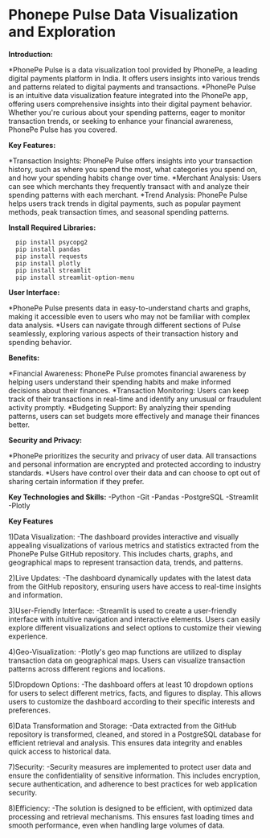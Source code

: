 # Phonepe Pulse Data Visualization and Exploration

**Introduction:**

*PhonePe Pulse is a data visualization tool provided by PhonePe, a leading digital payments platform in India. It offers users insights into various trends and patterns related to digital payments and transactions.
*PhonePe Pulse is an intuitive data visualization feature integrated into the PhonePe app, offering users comprehensive insights into their digital payment behavior. Whether you're curious about your spending patterns, eager to monitor transaction trends, or seeking to enhance your financial awareness, PhonePe Pulse has you covered.

**Key Features:**

*Transaction Insights: PhonePe Pulse offers insights into your transaction history, such as where you spend the most, what categories you spend on, and how your spending habits change over time.
*Merchant Analysis: Users can see which merchants they frequently transact with and analyze their spending patterns with each merchant.
*Trend Analysis: PhonePe Pulse helps users track trends in digital payments, such as popular payment methods, peak transaction times, and seasonal spending patterns.

**Install Required Libraries:**

      pip install psycopg2
      pip install pandas
      pip install requests
      pip install plotly
      pip install streamlit
      pip install streamlit-option-menu

**User Interface:**

*PhonePe Pulse presents data in easy-to-understand charts and graphs, making it accessible even to users who may not be familiar with complex data analysis.
*Users can navigate through different sections of Pulse seamlessly, exploring various aspects of their transaction history and spending behavior.

**Benefits:**

*Financial Awareness: PhonePe Pulse promotes financial awareness by helping users understand their spending habits and make informed decisions about their finances.
*Transaction Monitoring: Users can keep track of their transactions in real-time and identify any unusual or fraudulent activity promptly.
*Budgeting Support: By analyzing their spending patterns, users can set budgets more effectively and manage their finances better.

**Security and Privacy:**

*PhonePe prioritizes the security and privacy of user data. All transactions and personal information are encrypted and protected according to industry standards.
*Users have control over their data and can choose to opt out of sharing certain information if they prefer.

**Key Technologies and Skills:**
-Python
-Git
-Pandas
-PostgreSQL
-Streamlit
-Plotly

**Key Features**

1)Data Visualization: 
-The dashboard provides interactive and visually appealing visualizations of various metrics and statistics extracted from the PhonePe Pulse GitHub repository. This includes charts, graphs, and geographical maps to represent transaction data, trends, and patterns.

2)Live Updates: 
-The dashboard dynamically updates with the latest data from the GitHub repository, ensuring users have access to real-time insights and information.

3)User-Friendly Interface: 
-Streamlit is used to create a user-friendly interface with intuitive navigation and interactive elements. Users can easily explore different visualizations and select options to customize their viewing experience.

4)Geo-Visualization: 
-Plotly's geo map functions are utilized to display transaction data on geographical maps. Users can visualize transaction patterns across different regions and locations.

5)Dropdown Options: 
-The dashboard offers at least 10 dropdown options for users to select different metrics, facts, and figures to display. This allows users to customize the dashboard according to their specific interests and preferences.

6)Data Transformation and Storage: 
-Data extracted from the GitHub repository is transformed, cleaned, and stored in a PostgreSQL database for efficient retrieval and analysis. This ensures data integrity and enables quick access to historical data.

7)Security: 
-Security measures are implemented to protect user data and ensure the confidentiality of sensitive information. This includes encryption, secure authentication, and adherence to best practices for web application security.

8)Efficiency: 
-The solution is designed to be efficient, with optimized data processing and retrieval mechanisms. This ensures fast loading times and smooth performance, even when handling large volumes of data.
